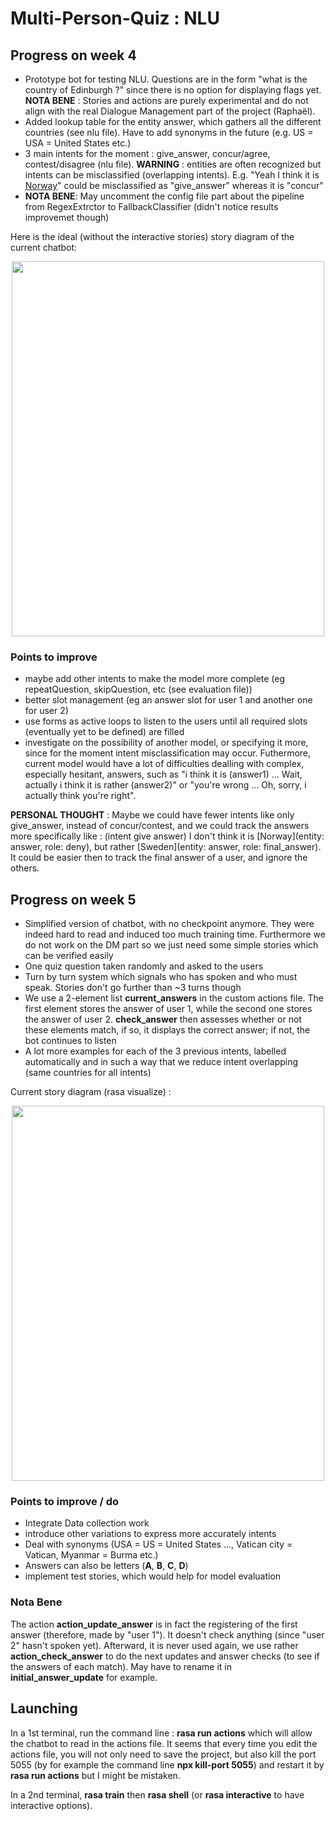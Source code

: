 # Multi-Person-Quiz : NLU

## Progress on week 4

- Prototype bot for testing NLU. Questions are in the form "what is the country of Edinburgh ?" since there is no option for displaying flags yet. __NOTA BENE__ : Stories and actions are purely experimental and do not align with the real Dialogue Management part of the project (Raphaël).
- Added lookup table for the entity answer, which gathers all the different countries (see nlu file). Have to add synonyms in the future (e.g. US = USA = United States etc.)
- 3 main intents for the moment : give_answer, concur/agree, contest/disagree (nlu file). __WARNING__ : entities are often recognized but intents can be misclassified (overlapping intents). E.g. "Yeah I think it is [Norway](answer)" could be misclassified as "give_answer" whereas it is "concur"
- __NOTA BENE__: May uncomment the config file part about the pipeline from RegexExtrctor to FallbackClassifier (didn't notice results improvemet though)

Here is the ideal (without the interactive stories) story diagram of the current chatbot:

<p align="center">
  <img src="https://user-images.githubusercontent.com/92320638/217417787-3b14aa15-e75a-4ac5-adc8-bc9dc9a3bb09.png" 
       width="500" 
       height="600"/>
</p>


### Points to improve

- maybe add other intents to make the model more complete (eg repeatQuestion, skipQuestion, etc (see evaluation file))
- better slot management (eg an answer slot for user 1 and another one for user 2) 
- use forms as active loops to listen to the users until all required slots (eventually yet to be defined) are filled 
- investigate on the possibility of another model, or specifying it more, since for the moment intent misclassification may occur.
Futhermore, current model would have a lot of difficulties dealling with complex, especially hesitant, answers, such as "i think it is (answer1) ... Wait, actually i think it is rather (answer2)" or "you're wrong ... Oh, sorry, i actually think you're right".

__PERSONAL THOUGHT__ : Maybe we could have fewer intents like only give_answer, instead of concur/contest, and we could track the answers more specifically like :
(intent give answer) I don't think it is [Norway](entity: answer, role: deny), but rather [Sweden](entity: answer, role: final_answer). It could be easier then to track the final answer of a user, and ignore the others.



## Progress on week 5

- Simplified version of chatbot, with no checkpoint anymore. They were indeed hard to read and induced too much training time. Furthermore we do not work on the DM part so we just need some simple stories which can be verified easily
- One quiz question taken randomly and asked to the users
- Turn by turn system which signals who has spoken and who must speak. Stories don't go further than ~3 turns though
- We use a 2-element list __current_answers__ in the custom actions file. The first element stores the answer of user 1, while the second one stores the answer of user 2. __check_answer__ then assesses whether or not these elements match, if so, it displays the correct answer; if not, the bot continues to listen
- A lot more examples for each of the 3 previous intents, labelled automatically and in such a way that we reduce intent overlapping (same countries for all intents)


Current story diagram (rasa visualize) :

<p align="center">
  <img src="https://user-images.githubusercontent.com/92320638/220176031-b84ebe69-282a-46cb-be16-8a6082790c3b.png" 
       width="500" 
       height="600"/>
</p>

### Points to improve / do

- Integrate Data collection work
- introduce other variations to express more accurately intents
- Deal with synonyms (USA = US = United States ..., Vatican city = Vatican, Myanmar = Burma etc.)
- Answers can also be letters (__A__, __B__, __C__, __D__)
- implement test stories, which would help for model evaluation

### Nota Bene
The action __action_update_answer__ is in fact the registering of the first answer (therefore, made by "user 1"). It doesn't check anything (since "user 2" hasn't spoken yet). Afterward, it is never used again, we use rather __action_check_answer__ to do the next updates and answer checks (to see if the answers of each match). May have to rename it in __initial_answer_update__ for example.

## Launching

In a 1st terminal, run the command line : __rasa run actions__ which will allow the chatbot to read in the actions file.
It seems that every time you edit the actions file, you will not only need to save the project, but also kill the port 5055 (by for example the command line __npx kill-port 5055__) and restart it by __rasa run actions__ but I might be mistaken.

In a 2nd terminal, __rasa train__ then __rasa shell__ (or __rasa interactive__ to have interactive options).
